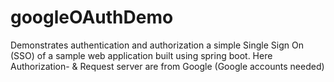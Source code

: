 # googleOAuthDemo
Demonstrates authentication and authorization a simple Single Sign On (SSO) of a sample web application built using spring boot. Here Authorization- &amp; Request server are from Google (Google accounts needed)
